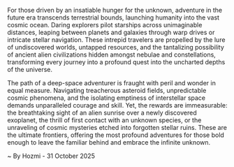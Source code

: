 
For those driven by an insatiable hunger for the unknown, adventure in the future era transcends terrestrial bounds, launching humanity into the vast cosmic ocean. Daring explorers pilot starships across unimaginable distances, leaping between planets and galaxies through warp drives or intricate stellar navigation. These intrepid travelers are propelled by the lure of undiscovered worlds, untapped resources, and the tantalizing possibility of ancient alien civilizations hidden amongst nebulae and constellations, transforming every journey into a profound quest into the uncharted depths of the universe.

The path of a deep-space adventurer is fraught with peril and wonder in equal measure. Navigating treacherous asteroid fields, unpredictable cosmic phenomena, and the isolating emptiness of interstellar space demands unparalleled courage and skill. Yet, the rewards are immeasurable: the breathtaking sight of an alien sunrise over a newly discovered exoplanet, the thrill of first contact with an unknown species, or the unraveling of cosmic mysteries etched into forgotten stellar ruins. These are the ultimate frontiers, offering the most profound adventures for those bold enough to leave the familiar behind and embrace the infinite unknown.

~ By Hozmi - 31 October 2025
